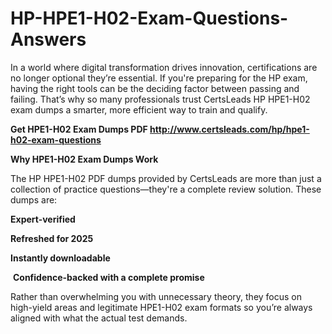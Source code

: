 # HP-HPE1-H02-Exam-Questions-Answers
<p>In a world where digital transformation drives innovation, certifications are no longer optional they&rsquo;re essential. If you&#39;re preparing for the HP exam, having the right tools can be the deciding factor between passing and failing. That&rsquo;s why so many professionals trust CertsLeads HP HPE1-H02 exam dumps a smarter, more efficient way to train and qualify.</p> <p><strong>Get HPE1-H02 Exam Dumps PDF&nbsp;<a href="http://www.certsleads.com/hp/hpe1-h02-exam-questions">http://www.certsleads.com/hp/hpe1-h02-exam-questions</a></strong></p> <p><strong>Why HPE1-H02 Exam Dumps Work</strong></p> <p>The HP HPE1-H02 PDF dumps provided by CertsLeads are more than just a collection of practice questions&mdash;they&#39;re a complete review solution. These dumps are:</p> <p><strong>Expert-verified</strong></p> <p><strong>Refreshed for 2025</strong></p> <p><strong>Instantly downloadable</strong></p> <p>&nbsp;<strong>Confidence-backed with a complete promise</strong></p> <p>Rather than overwhelming you with unnecessary theory, they focus on high-yield areas and legitimate HPE1-H02 exam formats so you&rsquo;re always aligned with what the actual test demands.</p> <p>&nbsp;</p>
